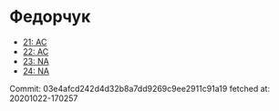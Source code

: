 # Федорчук
- [21: AC](21.md)
- [22: AC](22.md)
- [23: NA](23.md)
- [24: NA](24.md)

Commit: 03e4afcd242d4d32b8a7dd9269c9ee2911c91a19
 fetched at: 20201022-170257
